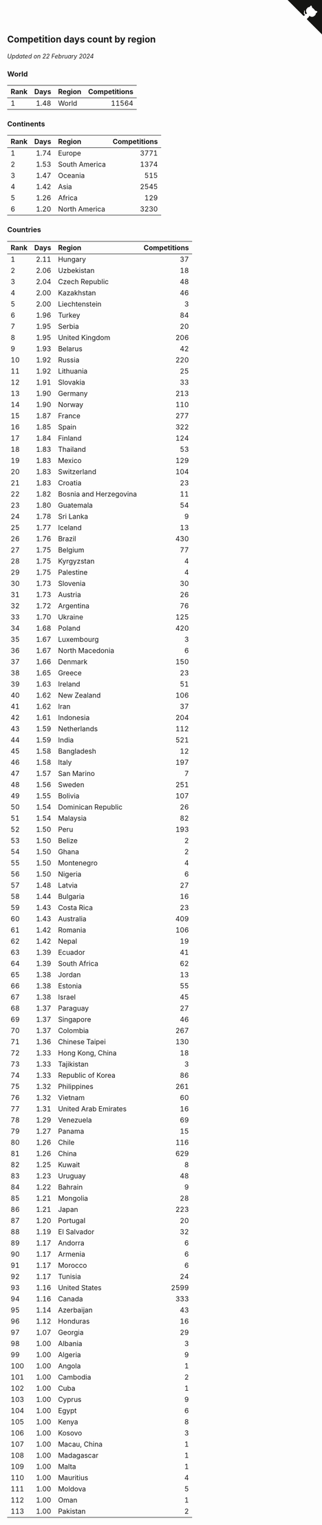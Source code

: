 ## Competition days count by region

*Updated on 22 February 2024*


### World

| Rank | Days | Region | Competitions |
| :--- | ---: | :--- | ---: |
| 1 | 1.48 | World | 11564 |

### Continents

| Rank | Days | Region | Competitions |
| :--- | ---: | :--- | ---: |
| 1 | 1.74 | Europe | 3771 |
| 2 | 1.53 | South America | 1374 |
| 3 | 1.47 | Oceania | 515 |
| 4 | 1.42 | Asia | 2545 |
| 5 | 1.26 | Africa | 129 |
| 6 | 1.20 | North America | 3230 |

### Countries

| Rank | Days | Region | Competitions |
| :--- | ---: | :--- | ---: |
| 1 | 2.11 | Hungary | 37 |
| 2 | 2.06 | Uzbekistan | 18 |
| 3 | 2.04 | Czech Republic | 48 |
| 4 | 2.00 | Kazakhstan | 46 |
| 5 | 2.00 | Liechtenstein | 3 |
| 6 | 1.96 | Turkey | 84 |
| 7 | 1.95 | Serbia | 20 |
| 8 | 1.95 | United Kingdom | 206 |
| 9 | 1.93 | Belarus | 42 |
| 10 | 1.92 | Russia | 220 |
| 11 | 1.92 | Lithuania | 25 |
| 12 | 1.91 | Slovakia | 33 |
| 13 | 1.90 | Germany | 213 |
| 14 | 1.90 | Norway | 110 |
| 15 | 1.87 | France | 277 |
| 16 | 1.85 | Spain | 322 |
| 17 | 1.84 | Finland | 124 |
| 18 | 1.83 | Thailand | 53 |
| 19 | 1.83 | Mexico | 129 |
| 20 | 1.83 | Switzerland | 104 |
| 21 | 1.83 | Croatia | 23 |
| 22 | 1.82 | Bosnia and Herzegovina | 11 |
| 23 | 1.80 | Guatemala | 54 |
| 24 | 1.78 | Sri Lanka | 9 |
| 25 | 1.77 | Iceland | 13 |
| 26 | 1.76 | Brazil | 430 |
| 27 | 1.75 | Belgium | 77 |
| 28 | 1.75 | Kyrgyzstan | 4 |
| 29 | 1.75 | Palestine | 4 |
| 30 | 1.73 | Slovenia | 30 |
| 31 | 1.73 | Austria | 26 |
| 32 | 1.72 | Argentina | 76 |
| 33 | 1.70 | Ukraine | 125 |
| 34 | 1.68 | Poland | 420 |
| 35 | 1.67 | Luxembourg | 3 |
| 36 | 1.67 | North Macedonia | 6 |
| 37 | 1.66 | Denmark | 150 |
| 38 | 1.65 | Greece | 23 |
| 39 | 1.63 | Ireland | 51 |
| 40 | 1.62 | New Zealand | 106 |
| 41 | 1.62 | Iran | 37 |
| 42 | 1.61 | Indonesia | 204 |
| 43 | 1.59 | Netherlands | 112 |
| 44 | 1.59 | India | 521 |
| 45 | 1.58 | Bangladesh | 12 |
| 46 | 1.58 | Italy | 197 |
| 47 | 1.57 | San Marino | 7 |
| 48 | 1.56 | Sweden | 251 |
| 49 | 1.55 | Bolivia | 107 |
| 50 | 1.54 | Dominican Republic | 26 |
| 51 | 1.54 | Malaysia | 82 |
| 52 | 1.50 | Peru | 193 |
| 53 | 1.50 | Belize | 2 |
| 54 | 1.50 | Ghana | 2 |
| 55 | 1.50 | Montenegro | 4 |
| 56 | 1.50 | Nigeria | 6 |
| 57 | 1.48 | Latvia | 27 |
| 58 | 1.44 | Bulgaria | 16 |
| 59 | 1.43 | Costa Rica | 23 |
| 60 | 1.43 | Australia | 409 |
| 61 | 1.42 | Romania | 106 |
| 62 | 1.42 | Nepal | 19 |
| 63 | 1.39 | Ecuador | 41 |
| 64 | 1.39 | South Africa | 62 |
| 65 | 1.38 | Jordan | 13 |
| 66 | 1.38 | Estonia | 55 |
| 67 | 1.38 | Israel | 45 |
| 68 | 1.37 | Paraguay | 27 |
| 69 | 1.37 | Singapore | 46 |
| 70 | 1.37 | Colombia | 267 |
| 71 | 1.36 | Chinese Taipei | 130 |
| 72 | 1.33 | Hong Kong, China | 18 |
| 73 | 1.33 | Tajikistan | 3 |
| 74 | 1.33 | Republic of Korea | 86 |
| 75 | 1.32 | Philippines | 261 |
| 76 | 1.32 | Vietnam | 60 |
| 77 | 1.31 | United Arab Emirates | 16 |
| 78 | 1.29 | Venezuela | 69 |
| 79 | 1.27 | Panama | 15 |
| 80 | 1.26 | Chile | 116 |
| 81 | 1.26 | China | 629 |
| 82 | 1.25 | Kuwait | 8 |
| 83 | 1.23 | Uruguay | 48 |
| 84 | 1.22 | Bahrain | 9 |
| 85 | 1.21 | Mongolia | 28 |
| 86 | 1.21 | Japan | 223 |
| 87 | 1.20 | Portugal | 20 |
| 88 | 1.19 | El Salvador | 32 |
| 89 | 1.17 | Andorra | 6 |
| 90 | 1.17 | Armenia | 6 |
| 91 | 1.17 | Morocco | 6 |
| 92 | 1.17 | Tunisia | 24 |
| 93 | 1.16 | United States | 2599 |
| 94 | 1.16 | Canada | 333 |
| 95 | 1.14 | Azerbaijan | 43 |
| 96 | 1.12 | Honduras | 16 |
| 97 | 1.07 | Georgia | 29 |
| 98 | 1.00 | Albania | 3 |
| 99 | 1.00 | Algeria | 9 |
| 100 | 1.00 | Angola | 1 |
| 101 | 1.00 | Cambodia | 2 |
| 102 | 1.00 | Cuba | 1 |
| 103 | 1.00 | Cyprus | 9 |
| 104 | 1.00 | Egypt | 6 |
| 105 | 1.00 | Kenya | 8 |
| 106 | 1.00 | Kosovo | 3 |
| 107 | 1.00 | Macau, China | 1 |
| 108 | 1.00 | Madagascar | 1 |
| 109 | 1.00 | Malta | 1 |
| 110 | 1.00 | Mauritius | 4 |
| 111 | 1.00 | Moldova | 5 |
| 112 | 1.00 | Oman | 1 |
| 113 | 1.00 | Pakistan | 2 |


<a href="https://github.com/JustinTimeCuber/wca_statistics" class="github-corner" aria-label="View source on Github"><svg width="80" height="80" viewBox="0 0 250 250" style="fill:#151513; color:#fff; position: absolute; top: 0; border: 0; right: 0;" aria-hidden="true"><path d="M0,0 L115,115 L130,115 L142,142 L250,250 L250,0 Z"></path><path d="M128.3,109.0 C113.8,99.7 119.0,89.6 119.0,89.6 C122.0,82.7 120.5,78.6 120.5,78.6 C119.2,72.0 123.4,76.3 123.4,76.3 C127.3,80.9 125.5,87.3 125.5,87.3 C122.9,97.6 130.6,101.9 134.4,103.2" fill="currentColor" style="transform-origin: 130px 106px;" class="octo-arm"></path><path d="M115.0,115.0 C114.9,115.1 118.7,116.5 119.8,115.4 L133.7,101.6 C136.9,99.2 139.9,98.4 142.2,98.6 C133.8,88.0 127.5,74.4 143.8,58.0 C148.5,53.4 154.0,51.2 159.7,51.0 C160.3,49.4 163.2,43.6 171.4,40.1 C171.4,40.1 176.1,42.5 178.8,56.2 C183.1,58.6 187.2,61.8 190.9,65.4 C194.5,69.0 197.7,73.2 200.1,77.6 C213.8,80.2 216.3,84.9 216.3,84.9 C212.7,93.1 206.9,96.0 205.4,96.6 C205.1,102.4 203.0,107.8 198.3,112.5 C181.9,128.9 168.3,122.5 157.7,114.1 C157.9,116.9 156.7,120.9 152.7,124.9 L141.0,136.5 C139.8,137.7 141.6,141.9 141.8,141.8 Z" fill="currentColor" class="octo-body"></path></svg></a><style>.github-corner:hover .octo-arm{animation:octocat-wave 560ms ease-in-out}@keyframes octocat-wave{0%,100%{transform:rotate(0)}20%,60%{transform:rotate(-25deg)}40%,80%{transform:rotate(10deg)}}@media (max-width:500px){.github-corner:hover .octo-arm{animation:none}.github-corner .octo-arm{animation:octocat-wave 560ms ease-in-out}}</style>
